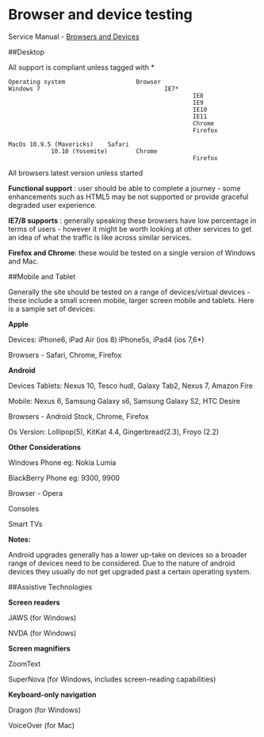 # Browser and device testing

Service Manual - [Browsers and Devices](https://www.gov.uk/service-manual/user-centred-design/browsers-and-devices.html)

##Desktop

All support is compliant unless tagged with \*

	Operating system					Browser
	Windows 7									IE7*
														IE8
														IE9
														IE10
														IE11
														Chrome
														Firefox

	MacOs 10.9.5 (Mavericks)	Safari
				10.10 (Yosemite)		Chrome
														Firefox

All browsers latest version unless started

**Functional support** : user should be able to complete a journey - some enhancements such as HTML5 may be not supported or provide graceful degraded user experience.

**IE7/8 supports** : generally speaking these browsers have low percentage in terms of users - however it might be worth looking at other services to get an idea of what the traffic is like across similar services.

**Firefox and Chrome**: these would be tested on a single version of Windows and Mac.


##Mobile and Tablet

Generally the site should be tested on a range of devices/virtual devices - these include a small screen mobile, larger screen mobile and tablets. Here is a sample set of devices:

**Apple**

Devices:
iPhone6, iPad Air (ios 8)
iPhone5s, iPad4 (ios 7,6*)

Browsers - Safari, Chrome, Firefox

**Android**

Devices
Tablets: Nexus 10, Tesco hudl, Galaxy Tab2, Nexus 7, Amazon Fire

Mobile: Nexus 6, Samsung Galaxy s6, Samsung Galaxy S2, HTC Desire

Browsers - Android Stock, Chrome, Firefox

Os Version: Lollipop(5), KitKat 4.4, Gingerbread(2.3), Froyo (2.2)


**Other Considerations**

Windows Phone eg: Nokia Lumia

BlackBerry Phone eg: 9300, 9900

Browser - Opera

Consoles

Smart TVs

**Notes:**

Android upgrades generally has a lower up-take on devices so a broader range of devices need to be considered. Due to the nature of android devices they usually do not get upgraded past a certain operating system.

##Assistive Technologies

**Screen readers**

JAWS (for Windows)

NVDA (for Windows)

**Screen magnifiers**

ZoomText

SuperNova (for Windows, includes screen-reading capabilities)

**Keyboard-only navigation**

Dragon (for Windows)

VoiceOver (for Mac)
